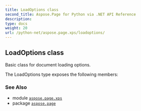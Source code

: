 ```yaml
---
title: LoadOptions class
second_title: Aspose.Page for Python via .NET API Reference
description: 
type: docs
weight: 20
url: /python-net/aspose.page.xps/loadoptions/
---
```


## LoadOptions class

Basic class for document loading options.



The LoadOptions type exposes the following members:

### See Also

* module [`aspose.page.xps`](/page/python-net/aspose.page.xps/)
* package [`aspose.page`](/page/python-net/)


